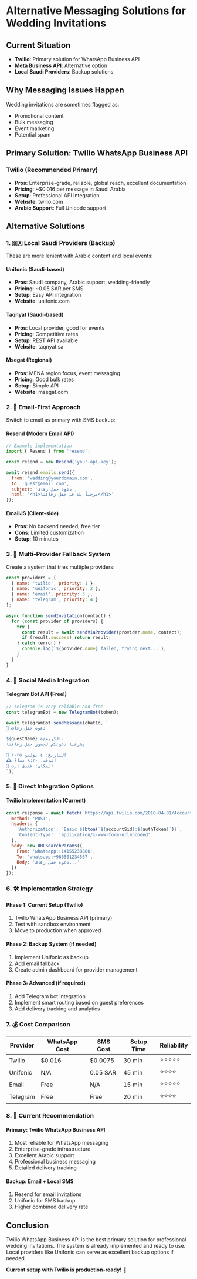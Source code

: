# Alternative Messaging Solutions for Wedding Invitations

## Current Situation
- **Twilio**: Primary solution for WhatsApp Business API
- **Meta Business API**: Alternative option
- **Local Saudi Providers**: Backup solutions

## Why Messaging Issues Happen
Wedding invitations are sometimes flagged as:
- Promotional content
- Bulk messaging
- Event marketing
- Potential spam

## Primary Solution: Twilio WhatsApp Business API

### **Twilio** (Recommended Primary)
- **Pros**: Enterprise-grade, reliable, global reach, excellent documentation
- **Pricing**: ~$0.016 per message in Saudi Arabia
- **Setup**: Professional API integration
- **Website**: twilio.com
- **Arabic Support**: Full Unicode support

## Alternative Solutions

### 1. 🇸🇦 Local Saudi Providers (Backup)
These are more lenient with Arabic content and local events:

#### **Unifonic** (Saudi-based)
- **Pros**: Saudi company, Arabic support, wedding-friendly
- **Pricing**: ~0.05 SAR per SMS
- **Setup**: Easy API integration
- **Website**: unifonic.com

#### **Taqnyat** (Saudi-based)
- **Pros**: Local provider, good for events
- **Pricing**: Competitive rates
- **Setup**: REST API available
- **Website**: taqnyat.sa

#### **Msegat** (Regional)
- **Pros**: MENA region focus, event messaging
- **Pricing**: Good bulk rates
- **Setup**: Simple API
- **Website**: msegat.com

### 2. 📧 Email-First Approach
Switch to email as primary with SMS backup:

#### **Resend** (Modern Email API)
```javascript
// Example implementation
import { Resend } from 'resend';

const resend = new Resend('your-api-key');

await resend.emails.send({
  from: 'wedding@yourdomain.com',
  to: 'guest@email.com',
  subject: 'دعوة حفل زفاف',
  html: '<h1>مرحباً بك في حفل زفافنا</h1>'
});
```

#### **EmailJS** (Client-side)
- **Pros**: No backend needed, free tier
- **Cons**: Limited customization
- **Setup**: 10 minutes

### 3. 🔄 Multi-Provider Fallback System
Create a system that tries multiple providers:

```javascript
const providers = [
  { name: 'twilio', priority: 1 },
  { name: 'unifonic', priority: 2 },
  { name: 'email', priority: 3 },
  { name: 'telegram', priority: 4 }
];

async function sendInvitation(contact) {
  for (const provider of providers) {
    try {
      const result = await sendViaProvider(provider.name, contact);
      if (result.success) return result;
    } catch (error) {
      console.log(`${provider.name} failed, trying next...`);
    }
  }
}
```

### 4. 📱 Social Media Integration

#### **Telegram Bot API** (Free!)
```javascript
// Telegram is very reliable and free
const telegramBot = new TelegramBot(token);

await telegramBot.sendMessage(chatId, `
🎉 دعوة حفل زفاف

${guestName} الكريم/ة،
يشرفنا دعوتكم لحضور حفل زفافنا

📅 التاريخ: ٤ يوليو ٢٠٢٥
🕰️ الوقت: ٨:٣٠ مساءً
📍 المكان: فندق إرث
`);
```

### 5. 🎯 Direct Integration Options

#### **Twilio Implementation** (Current)
```javascript
const response = await fetch(`https://api.twilio.com/2010-04-01/Accounts/${accountSid}/Messages.json`, {
  method: 'POST',
  headers: {
    'Authorization': `Basic ${btoa(`${accountSid}:${authToken}`)}`,
    'Content-Type': 'application/x-www-form-urlencoded'
  },
  body: new URLSearchParams({
    From: 'whatsapp:+14155238886',
    To: 'whatsapp:+966501234567',
    Body: 'دعوة حفل زفاف...'
  })
});
```

### 6. 🛠️ Implementation Strategy

#### Phase 1: Current Setup (Twilio)
1. Twilio WhatsApp Business API (primary)
2. Test with sandbox environment
3. Move to production when approved

#### Phase 2: Backup System (if needed)
1. Implement Unifonic as backup
2. Add email fallback
3. Create admin dashboard for provider management

#### Phase 3: Advanced (if required)
1. Add Telegram bot integration
2. Implement smart routing based on guest preferences
3. Add delivery tracking and analytics

### 7. 💰 Cost Comparison

| Provider | WhatsApp Cost | SMS Cost | Setup Time | Reliability |
|----------|---------------|----------|------------|-------------|
| Twilio | $0.016 | $0.0075 | 30 min | ⭐⭐⭐⭐⭐ |
| Unifonic | N/A | 0.05 SAR | 45 min | ⭐⭐⭐⭐ |
| Email | Free | N/A | 15 min | ⭐⭐⭐⭐⭐ |
| Telegram | Free | Free | 20 min | ⭐⭐⭐⭐ |

### 8. 🚀 Current Recommendation

#### Primary: Twilio WhatsApp Business API
1. Most reliable for WhatsApp messaging
2. Enterprise-grade infrastructure
3. Excellent Arabic support
4. Professional business messaging
5. Detailed delivery tracking

#### Backup: Email + Local SMS
1. Resend for email invitations
2. Unifonic for SMS backup
3. Higher combined delivery rate

## Conclusion

Twilio WhatsApp Business API is the best primary solution for professional wedding invitations. The system is already implemented and ready to use. Local providers like Unifonic can serve as excellent backup options if needed.

**Current setup with Twilio is production-ready!** 💪